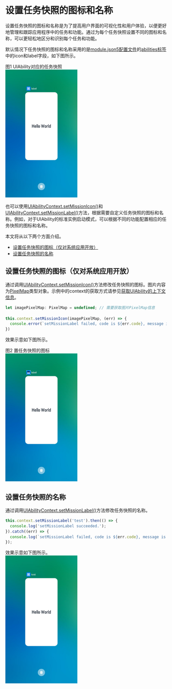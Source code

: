 # 设置任务快照的图标和名称

设置任务快照的图标和名称是为了提高用户界面的可视化性和用户体验，以便更好地管理和跟踪应用程序中的任务和功能。通过为每个任务快照设置不同的图标和名称，可以更轻松地区分和识别每个任务和功能。

默认情况下任务快照的图标和名称采用的是[module.json5配置文件](../quick-start/module-configuration-file.md)的[abilities标签](../quick-start/module-configuration-file.md#abilities标签)中的icon和label字段，如下图所示。

图1 UIAbility对应的任务快照   
<img src="figures/mission-list-recent.png" alt="mission-list-recent" height="400" />

也可以使用[UIAbilityContext.setMissionIcon()](../reference/apis/js-apis-inner-application-uiAbilityContext.md#uiabilitycontextsetmissionicon)和[UIAbilityContext.setMissionLabel()](../reference/apis/js-apis-inner-application-uiAbilityContext.md#uiabilitycontextsetmissionlabel)方法，根据需要自定义任务快照的图标和名称。例如，对于UIAbility的标准实例启动模式，可以根据不同的功能配置相应的任务快照的图标和名称。

本文将从以下两个方面介绍。

- [设置任务快照的图标（仅对系统应用开放）](#设置任务快照的图标（仅对系统应用开放）)
- [设置任务快照的名称](#设置任务快照的名称)

## 设置任务快照的图标（仅对系统应用开放）

通过调用[UIAbilityContext.setMissionIcon()](../reference/apis/js-apis-inner-application-uiAbilityContext.md#uiabilitycontextsetmissionicon)方法修改任务快照的图标。图片内容为[PixelMap](../reference/apis/js-apis-image.md#pixelmap7)类型对象。示例中的context的获取方式请参见[获取UIAbility的上下文信息](uiability-usage.md#获取uiability的上下文信息)。
```ts
let imagePixelMap: PixelMap = undefined; // 需要获取图片PixelMap信息

this.context.setMissionIcon(imagePixelMap, (err) => {
  console.error(`setMissionLabel failed, code is ${err.code}, message is ${err.message}`);
})
```

效果示意如下图所示。

图2 置任务快照的图标   
<img src="figures/mission-set-task-snapshot-icon.png" alt="mission-set-task-snapshot-icon" height="400" />

## 设置任务快照的名称

通过调用[UIAbilityContext.setMissionLabel()](../reference/apis/js-apis-inner-application-uiAbilityContext.md#uiabilitycontextsetmissionlabel)方法修改任务快照的名称。

```ts
this.context.setMissionLabel('test').then(() => {
  console.log('setMissionLabel succeeded.');
}).catch((err) => {
  console.log(`setMissionLabel failed, code is ${err.code}, message is ${err.message}`);
});
```

效果示意如下图所示。   
<img src="figures/mission-set-task-snapshot-label.png" alt="mission-set-task-snapshot-label" height="400" />